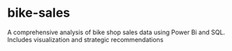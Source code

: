 # bike-sales
A comprehensive analysis of bike shop sales data using Power Bi and SQL. Includes visualization and strategic recommendations
